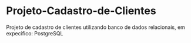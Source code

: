 # Projeto-Cadastro-de-Clientes
Projeto de cadastro de clientes utilizando banco de dados relacionais, em expecifico: PostgreSQL
